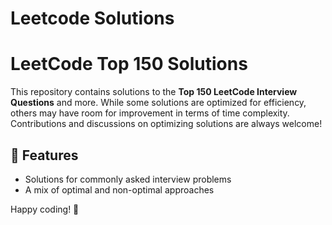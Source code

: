 # Leetcode Solutions


# LeetCode Top 150 Solutions  

This repository contains solutions to the **Top 150 LeetCode Interview Questions** and more. While some solutions are optimized for efficiency, others may have room for improvement in terms of time complexity. Contributions and discussions on optimizing solutions are always welcome!  

## 🚀 Features  

- Solutions for commonly asked interview problems  
- A mix of optimal and non-optimal approaches  



Happy coding! 🚀  


